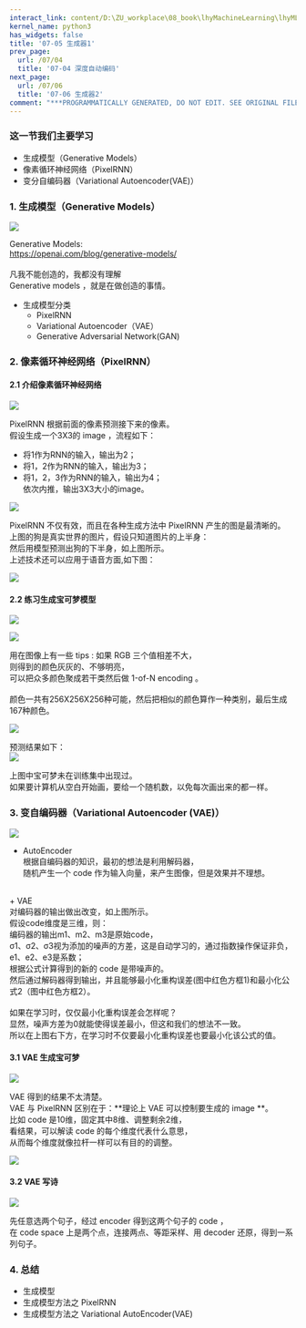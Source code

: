 ```yaml
---
interact_link: content/D:\ZU_workplace\08_book\lhyMachineLearning\lhyML\content\07/05.ipynb
kernel_name: python3
has_widgets: false
title: '07-05 生成器1'
prev_page:
  url: /07/04
  title: '07-04 深度自动编码'
next_page:
  url: /07/06
  title: '07-06 生成器2'
comment: "***PROGRAMMATICALLY GENERATED, DO NOT EDIT. SEE ORIGINAL FILES IN /content***"
---
```


### 这一节我们主要学习

+ 生成模型（Generative Models）
+ 像素循环神经网络（PixelRNN）
+ 变分自编码器（Variational Autoencoder(VAE)）

### 1. 生成模型（Generative Models）



![](http://imgbed.momodel.cn/28_01_ul_generayion.png)

Generative Models:<br>
https://openai.com/blog/generative-models/  
<br>
凡我不能创造的，我都没有理解 <br>
Generative models ，就是在做创造的事情。

+ 生成模型分类
    + PixelRNN
    + Variational Autoencoder（VAE） 
    + Generative Adversarial Network(GAN)

### 2. 像素循环神经网络（PixelRNN）
#### 2.1 介绍像素循环神经网络



![](http://imgbed.momodel.cn/28_02_ul_generayion.png)

PixelRNN 根据前面的像素预测接下来的像素。<br>
假设生成一个3X3的 image ，流程如下：
+ 将1作为RNN的输入，输出为2；
+ 将1，2作为RNN的输入，输出为3；
+ 将1，2，3作为RNN的输入，输出为4；<br>
依次内推，输出3X3大小的image。<br> 

![](http://imgbed.momodel.cn/28_03_ul_generayion.png)

PixelRNN 不仅有效，而且在各种生成方法中 PixelRNN 产生的图是最清晰的。<br>
上图的狗是真实世界的图片，假设只知道图片的上半身：<br>
然后用模型预测出狗的下半身，如上图所示。<br>
上述技术还可以应用于语音方面,如下图：

![](http://imgbed.momodel.cn/28_04_ul_generayion.png)

#### 2.2 练习生成宝可梦模型




![](http://imgbed.momodel.cn/28_05_ul_generayion.png)

![](http://imgbed.momodel.cn/28_06_ul_generayion.png)

用在图像上有一些 tips : 如果 RGB 三个值相差不大，<br>
则得到的颜色灰灰的、不够明亮，<br>
可以把众多颜色聚成若干类然后做 1-of-N encoding 。 <br>
<br>
颜色一共有256X256X256种可能，然后把相似的颜色算作一种类别，最后生成167种颜色。

![](http://imgbed.momodel.cn/28_07_ul_generayion.png)

预测结果如下：<br>
![](http://imgbed.momodel.cn/28_08_ul_generayion.png)

上图中宝可梦未在训练集中出现过。<br>
如果要计算机从空白开始画，要给一个随机数，以免每次画出来的都一样。

### 3. 变自编码器（Variational Autoencoder (VAE)）

![](http://imgbed.momodel.cn/28_09_ul_generayion.png)

+ AutoEncoder <br>
根据自编码器的知识，最初的想法是利用解码器，<br>
随机产生一个 code 作为输入向量，来产生图像，但是效果并不理想。<br>
<br>
+ VAE<br>
对编码器的输出做出改变，如上图所示。<br>
假设code维度是三维，则：<br>
编码器的输出m1、m2、m3是原始code，<br>
σ1、σ2、σ3视为添加的噪声的方差，这是自动学习的，通过指数操作保证非负，<br>
e1、e2、e3是系数；<br>
根据公式计算得到的新的 code 是带噪声的。<br>
然后通过解码器得到输出，并且能够最小化重构误差(图中红色方框1)和最小化公式2（图中红色方框2）。<br>
<br>
如果在学习时，仅仅最小化重构误差会怎样呢？<br>
显然，噪声方差为0就能使得误差最小，但这和我们的想法不一致。<br>
所以在上图右下方，在学习时不仅要最小化重构误差也要最小化该公式的值。<br>


#### 3.1 VAE 生成宝可梦




![](http://imgbed.momodel.cn/28_10_ul_generayion.png)

VAE 得到的结果不太清楚。<br>
VAE 与 PixelRNN 区别在于：**理论上 VAE 可以控制要生成的 image **。<br> 
比如 code 是10维，固定其中8维、调整剩余2维，<br>
看结果，可以解读 code 的每个维度代表什么意思，<br>
从而每个维度就像拉杆一样可以有目的的调整。<br>

![](http://imgbed.momodel.cn/28_11_ul_generayion.png)

#### 3.2 VAE 写诗





![](http://imgbed.momodel.cn/28_12_ul_generayion.png)

先任意选两个句子，经过 encoder 得到这两个句子的 code ，<br>
在 code space 上是两个点，连接两点、等距采样、用 decoder 还原，得到一系列句子。<br>

### 4. 总结
+ 生成模型
+ 生成模型方法之 PixelRNN
+ 生成模型方法之 Variational AutoEncoder(VAE)
